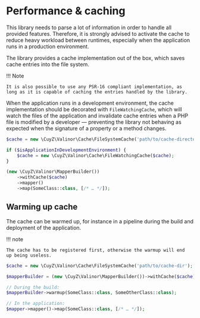 # Performance & caching

This library needs to parse a lot of information in order to handle all provided
features. Therefore, it is strongly advised to activate the cache to reduce
heavy workload between runtimes, especially when the application runs in a
production environment.

The library provides a cache implementation out of the box, which saves
cache entries into the file system.

!!! Note

    It is also possible to use any PSR-16 compliant implementation, as
    long as it is capable of caching the entries handled by the library.

When the application runs in a development environment, the cache implementation
should be decorated with `FileWatchingCache`, which will watch the files of the
application and invalidate cache entries when a PHP file is modified by a
developer — preventing the library not behaving as expected when the signature
of a property or a method changes.

```php
$cache = new \CuyZ\Valinor\Cache\FileSystemCache('path/to/cache-directory');

if ($isApplicationInDevelopmentEnvironment) {
    $cache = new \CuyZ\Valinor\Cache\FileWatchingCache($cache);
}

(new \CuyZ\Valinor\MapperBuilder())
    ->withCache($cache)
    ->mapper()
    ->map(SomeClass::class, [/* … */]);
```

## Warming up cache

The cache can be warmed up, for instance in a pipeline during the build and
deployment of the application.

!!! note

    The cache has to be registered first, otherwise the warmup will end
    up being useless.

```php
$cache = new \CuyZ\Valinor\Cache\FileSystemCache('path/to/cache-dir');

$mapperBuilder = (new \CuyZ\Valinor\MapperBuilder())->withCache($cache);

// During the build:
$mapperBuilder->warmup(SomeClass::class, SomeOtherClass::class);

// In the application:
$mapper->mapper()->map(SomeClass::class, [/* … */]);
```
